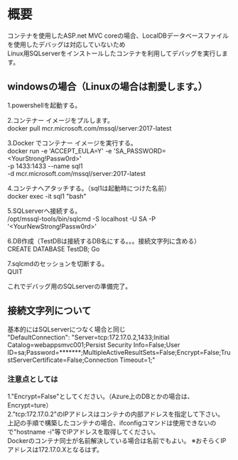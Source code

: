 # 概要  
コンテナを使用したASP.net MVC coreの場合、LocalDBデータベースファイルを使用したデバッグは対応していないため  
Linux用SQLserverをインストールしたコンテナを利用してデバッグを実行します。  

## windowsの場合（Linuxの場合は割愛します。）  
1.powershellを起動する。  

2.コンテナー イメージをプルします。  
 docker pull mcr.microsoft.com/mssql/server:2017-latest  

3.Docker でコンテナー イメージを実行する。  
 docker run -e 'ACCEPT_EULA=Y' -e 'SA_PASSWORD=<YourStrong!Passw0rd>' \
   -p 1433:1433 --name sql1 \
   -d mcr.microsoft.com/mssql/server:2017-latest

4.コンテナへアタッチする。（sql1は起動時につけた名前）  
 docker exec -it sql1 "bash"

5.SQLserverへ接続する。  
 /opt/mssql-tools/bin/sqlcmd -S localhost -U SA -P '<YourNewStrong!Passw0rd>'

6.DB作成（TestDBは接続するDB名にする。。。接続文字列に含める）  
 CREATE DATABASE TestDB;
 Go

7.sqlcmdのセッションを切断する。  
 QUIT

これでデバッグ用のSQLserverの準備完了。  

## 接続文字列について  
基本的にはSQLserverにつなく場合と同じ  
"DefaultConnection": "Server=tcp:172.17.0.2,1433;Initial Catalog=webappsmvc001;Persist Security Info=False;User ID=sa;Password=*******;MultipleActiveResultSets=False;Encrypt=False;TrustServerCertificate=False;Connection Timeout=1;"

### 注意点としては  
1."Encrypt=False"としてください。（Azure上のDBとかの場合は、Encrypt=ture）  
2."tcp:172.17.0.2"のIPアドレスはコンテナの内部アドレスを指定して下さい。  
 上記の手順で構築したコンテナの場合、ifconfigコマンドは使用できないので"hostname -i"等でIPアドレスを取得してください。  
 Dockerのコンテナ同士が名前解決している場合は名前でもよい。
  ※おそらくIPアドレスは172.17.0.Xとなるはず。  